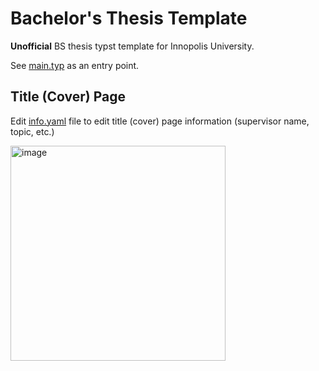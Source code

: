 # Bachelor's Thesis Template

**Unofficial** BS thesis typst template for Innopolis University.

See [main.typ](./main.typ) as an entry point.

## Title (Cover) Page

Edit [info.yaml](./info.yaml) file to edit title (cover) page information (supervisor name, topic, etc.)

<img width="344" alt="image" src="https://github.com/user-attachments/assets/058267c7-8f6c-474b-b9e7-b6a7ac8cbdb6" />

